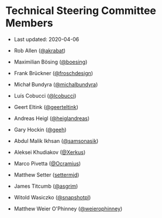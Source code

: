 # Technical Steering Committee Members

- Last updated: 2020-04-06

- Rob Allen ([@akrabat](https://github.com/akrabat))
- Maximilian Bösing ([@boesing](https://github.com/boesing))
- Frank Brückner ([@froschdesign](https://github.com/froschdesign))
- Michał Bundyra ([@michalbundyra](https://github.com/michalbundyra))
- Luís Cobucci ([@lcobucci](https://github.com/lcobucci))
- Geert Eltink ([@geerteltink](https://github.com/geerteltink))
- Andreas Heigl ([@heiglandreas](https://github.com/heiglandreas))
- Gary Hockin ([@geeh](https://github.com/geeh))
- Abdul Malik Ikhsan ([@samsonasik](https://github.com/samsonasik))
- Aleksei Khudiakov ([@Xerkus](https://github.com/Xerkus))
- Marco Pivetta ([@Ocramius](https://github.com/Ocramius))
- Matthew Setter ([settermjd](https://github.com/settermjd))
- James Titcumb ([@asgrim](https://github.com/asgrim))
- Witold Wasiczko ([@snapshotpl](https://github.com/snapshotpl))
- Matthew Weier O'Phinney ([@weierophinney](https://github.com/weierophinney))
